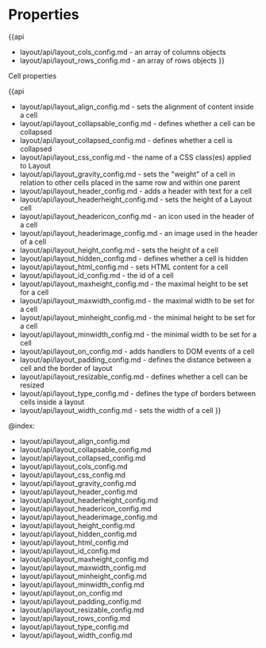 Properties
=========

{{api
- layout/api/layout_cols_config.md - an array of columns objects
- layout/api/layout_rows_config.md - an array of rows objects
}}

<div class='h2'>Cell properties</div>

{{api
- layout/api/layout_align_config.md - sets the alignment of content inside a cell
- layout/api/layout_collapsable_config.md - defines whether a cell can be collapsed
- layout/api/layout_collapsed_config.md - defines whether a cell is collapsed
- layout/api/layout_css_config.md - the name of a CSS class(es) applied to Layout
- layout/api/layout_gravity_config.md - sets the "weight" of a cell in relation to other cells placed in the same row and within one parent
- layout/api/layout_header_config.md - adds a header with text for a cell
- layout/api/layout_headerheight_config.md - sets the height of a Layout cell
- layout/api/layout_headericon_config.md - an icon used in the header of a cell
- layout/api/layout_headerimage_config.md - an image used in the header of a cell
- layout/api/layout_height_config.md - sets the height of a cell
- layout/api/layout_hidden_config.md - defines whether a cell is hidden
- layout/api/layout_html_config.md - sets HTML content for a cell
- layout/api/layout_id_config.md - the id of a cell
- layout/api/layout_maxheight_config.md - the maximal height to be set for a cell
- layout/api/layout_maxwidth_config.md - the maximal width to be set for a cell
- layout/api/layout_minheight_config.md - the minimal height to be set for a cell
- layout/api/layout_minwidth_config.md - the minimal width to be set for a cell
- layout/api/layout_on_config.md - adds handlers to DOM events of a cell
- layout/api/layout_padding_config.md - defines the distance between a cell and the border of layout
- layout/api/layout_resizable_config.md - defines whether a cell can be resized
- layout/api/layout_type_config.md - defines the type of borders between cells inside a layout
- layout/api/layout_width_config.md - sets the width of a cell
}}


@index:
- layout/api/layout_align_config.md
- layout/api/layout_collapsable_config.md
- layout/api/layout_collapsed_config.md
- layout/api/layout_cols_config.md
- layout/api/layout_css_config.md
- layout/api/layout_gravity_config.md
- layout/api/layout_header_config.md
- layout/api/layout_headerheight_config.md
- layout/api/layout_headericon_config.md
- layout/api/layout_headerimage_config.md
- layout/api/layout_height_config.md
- layout/api/layout_hidden_config.md
- layout/api/layout_html_config.md
- layout/api/layout_id_config.md
- layout/api/layout_maxheight_config.md
- layout/api/layout_maxwidth_config.md
- layout/api/layout_minheight_config.md
- layout/api/layout_minwidth_config.md
- layout/api/layout_on_config.md
- layout/api/layout_padding_config.md
- layout/api/layout_resizable_config.md
- layout/api/layout_rows_config.md
- layout/api/layout_type_config.md
- layout/api/layout_width_config.md